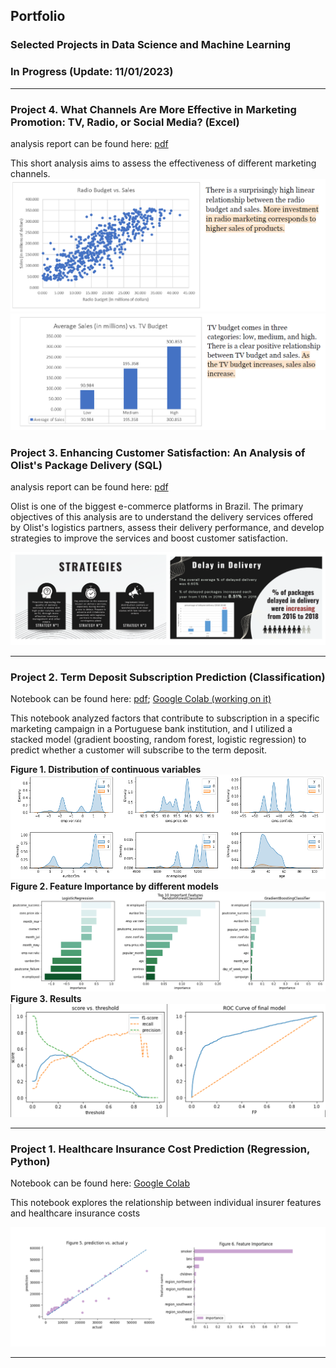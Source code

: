 ## Portfolio
### Selected Projects in Data Science and Machine Learning
### In Progress (Update: 11/01/2023)
---
### Project 4. What Channels Are More Effective in Marketing Promotion: TV, Radio, or Social Media? (Excel)
analysis report can be found here: [pdf](/pdf/Marketing_Promotion_Analysis.pdf)

This short analysis aims to assess the effectiveness of different marketing channels. 
<img src="images/p4i1.png?raw=true">
<img src="images/p4i2.png?raw=true">

### Project 3. Enhancing Customer Satisfaction: An Analysis of Olist's Package Delivery (SQL)
analysis report can be found here: [pdf](/pdf/e-commerce.pdf)

Olist is one of the biggest e-commerce platforms in Brazil. The primary objectives of this analysis are to understand the delivery services offered by Olist's logistics partners, assess their delivery performance, and develop strategies to improve the services and boost customer satisfaction.

<img src="images/p3i1.png?raw=true"/>

---
### Project 2. Term Deposit Subscription Prediction (Classification)
Notebook can be found here: [pdf](/pdf/Bank_Marketing.pdf); [Google Colab (working on it)](https://drive.google.com/file/d/1GGUtD88CLZWKCBvnHCQIfBHCuTgP8zl7/view?usp=drive_link)

This notebook analyzed factors that contribute to subscription in a specific marketing campaign in a Portuguese bank institution, and I utilized a stacked model (gradient boosting, random forest, logistic regression) to predict whether a customer will subscribe to the term deposit. 

**Figure 1. Distribution of continuous variables**
<img src="images/p2i1.png?raw=true"/>
**Figure 2. Feature Importance by different models**
<img src="images/p2i2.png?raw=true"/>
**Figure 3. Results**
<img src="images/p2i3.png?raw=true"/>


---
### Project 1. Healthcare Insurance Cost Prediction (Regression, Python)
Notebook can be found here: [Google Colab](https://colab.research.google.com/drive/1mlMyL0oDe3S1c9dBVnk7nyUX5Bu_Y74u?usp=sharing)

This notebook explores the relationship between individual insurer features and healthcare insurance costs

<img src="images/p1i1.png?raw=true"/>

---
